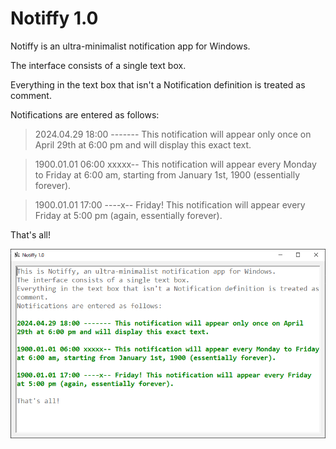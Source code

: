 # Notiffy 1.0

Notiffy is an ultra-minimalist notification app for Windows.

The interface consists of a single text box.

Everything in the text box that isn't a Notification definition is treated as comment.

Notifications are entered as follows:

> 2024.04.29 18:00 ------- This notification will appear only once on April 29th at 6:00 pm and will display this exact text.

> 1900.01.01 06:00 xxxxx-- This notification will appear every Monday to Friday at 6:00 am, starting from January 1st, 1900 (essentially forever).

> 1900.01.01 17:00 ----x-- Friday! This notification will appear every Friday at 5:00 pm (again, essentially forever).

That's all!

![Screenshot](/Notiffy/Resources/Screenshot.png?raw=true "Screenshot")

